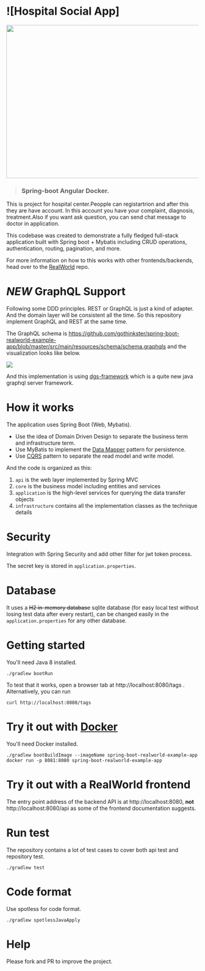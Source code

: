 # ![Hospital Social App]
<img src="https://dz2cdn1.dzone.com/storage/temp/13881958-1598464861104.png" width="800" height="400" />


> ### Spring-boot Angular Docker.

This is project for hospital center.Peopple can registartrion and after this they are have account. In this account you have your complaint, diagnosis, treatment.Also if you want ask question, you can send chat message to doctor in application.

This codebase was created to demonstrate a fully fledged full-stack application built with Spring boot + Mybatis including CRUD operations, authentication, routing, pagination, and more.

For more information on how to this works with other frontends/backends, head over to the [RealWorld](https://github.com/gothinkster/realworld) repo.

# *NEW* GraphQL Support  

Following some DDD principles. REST or GraphQL is just a kind of adapter. And the domain layer will be consistent all the time. So this repository implement GraphQL and REST at the same time.

The GraphQL schema is https://github.com/gothinkster/spring-boot-realworld-example-app/blob/master/src/main/resources/schema/schema.graphqls and the visualization looks like below.

![](graphql-schema.png)

And this implementation is using [dgs-framework](https://github.com/Netflix/dgs-framework) which is a quite new java graphql server framework.
# How it works

The application uses Spring Boot (Web, Mybatis).

* Use the idea of Domain Driven Design to separate the business term and infrastructure term.
* Use MyBatis to implement the [Data Mapper](https://martinfowler.com/eaaCatalog/dataMapper.html) pattern for persistence.
* Use [CQRS](https://martinfowler.com/bliki/CQRS.html) pattern to separate the read model and write model.

And the code is organized as this:

1. `api` is the web layer implemented by Spring MVC
2. `core` is the business model including entities and services
3. `application` is the high-level services for querying the data transfer objects
4. `infrastructure`  contains all the implementation classes as the technique details

# Security

Integration with Spring Security and add other filter for jwt token process.

The secret key is stored in `application.properties`.

# Database

It uses a ~~H2 in-memory database~~ sqlite database (for easy local test without losing test data after every restart), can be changed easily in the `application.properties` for any other database.

# Getting started

You'll need Java 8 installed.

    ./gradlew bootRun

To test that it works, open a browser tab at http://localhost:8080/tags .  
Alternatively, you can run

    curl http://localhost:8080/tags

# Try it out with [Docker](https://www.docker.com/)

You'll need Docker installed.
	
    ./gradlew bootBuildImage --imageName spring-boot-realworld-example-app
    docker run -p 8081:8080 spring-boot-realworld-example-app

# Try it out with a RealWorld frontend

The entry point address of the backend API is at http://localhost:8080, **not** http://localhost:8080/api as some of the frontend documentation suggests.

# Run test

The repository contains a lot of test cases to cover both api test and repository test.

    ./gradlew test

# Code format

Use spotless for code format.

    ./gradlew spotlessJavaApply

# Help

Please fork and PR to improve the project.
